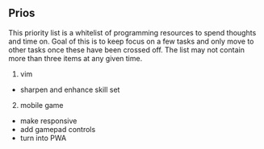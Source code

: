 ## Prios

This priority list is a whitelist of programming resources to spend thoughts and time on.
Goal of this is to keep focus on a few tasks and only move to other tasks once these have
been crossed off. The list may not contain more than three items at any given time.

1. vim
  - sharpen and enhance skill set
  
2. mobile game
  - make responsive
  - add gamepad controls
  - turn into PWA
  

